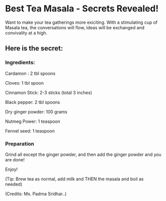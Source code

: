 # Best Tea Masala - Secrets Revealed!

Want to make your tea gatherings more exiciting. With a stimulating cup of Masala tea, the conversations will flow, ideas will be exchanged and convivality at a high.

## Here is the secret:

### Ingredients:
Cardamon : 2 tbl spoons 

Cloves: 1 tbl spoon 

Cinnamon Stick: 2-3 sticks (total 3 inches) 

Black pepper: 2 tbl spoons 

Dry ginger powder: 100 grams 

Nutmeg Power: 1 teaspoon 

Fennel seed: 1 teaspoon 

### Preparation

Grind all except the ginger powder, and then add the ginger powder and you are done!


Enjoy!

(Tip: Brew tea as normal, add milk and THEN the masala and boil as needed)

(Credits: Ms. Padma Sridhar..)